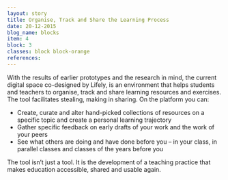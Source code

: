 ```yaml
---
layout: story
title: Organise, Track and Share the Learning Process
date: 20-12-2015
blog_name: blocks
item: 4
block: 3
classes: block block-orange
references:
---
```

With the results of earlier prototypes and the research in mind, the current digital space co-designed by Lifely, is an environment that helps students and teachers to organise, track and share learning resources and exercises. The tool facilitates stealing, making in sharing. On the platform you can:

- Create, curate and alter hand-picked collections of resources on a specific topic and create a personal learning trajectory
- Gather specific feedback on early drafts of your work and the work of your peers
- See what others are doing and have done before you – in your class, in parallel classes and classes of the years before you

The tool isn’t just a tool. It is the development of a teaching practice that makes education accessible, shared and usable again. 
